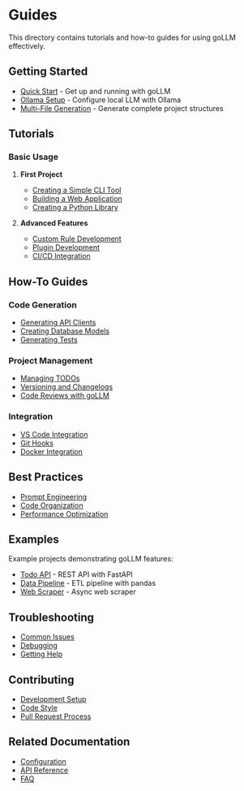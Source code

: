 # Guides

This directory contains tutorials and how-to guides for using goLLM effectively.

## Getting Started

- [Quick Start](./getting_started.md) - Get up and running with goLLM
- [Ollama Setup](./ollama_setup.md) - Configure local LLM with Ollama
- [Multi-File Generation](./multi_file_generation.md) - Generate complete project structures

## Tutorials

### Basic Usage

1. **First Project**
   - [Creating a Simple CLI Tool](./tutorials/cli_tool.md)
   - [Building a Web Application](./tutorials/web_app.md)
   - [Creating a Python Library](./tutorials/python_lib.md)

2. **Advanced Features**
   - [Custom Rule Development](./tutorials/custom_rules.md)
   - [Plugin Development](./tutorials/plugins.md)
   - [CI/CD Integration](./tutorials/ci_cd.md)

## How-To Guides

### Code Generation
- [Generating API Clients](./howto/generate_api_clients.md)
- [Creating Database Models](./howto/database_models.md)
- [Generating Tests](./howto/generate_tests.md)

### Project Management
- [Managing TODOs](./howto/manage_todos.md)
- [Versioning and Changelogs](./howto/versioning.md)
- [Code Reviews with goLLM](./howto/code_reviews.md)

### Integration
- [VS Code Integration](./howto/vscode_integration.md)
- [Git Hooks](./howto/git_hooks.md)
- [Docker Integration](./howto/docker_integration.md)

## Best Practices

- [Prompt Engineering](./best_practices/prompt_engineering.md)
- [Code Organization](./best_practices/code_organization.md)
- [Performance Optimization](./best_practices/performance.md)

## Examples

Example projects demonstrating goLLM features:

- [Todo API](./examples/todo_api/README.md) - REST API with FastAPI
- [Data Pipeline](./examples/data_pipeline/README.md) - ETL pipeline with pandas
- [Web Scraper](./examples/web_scraper/README.md) - Async web scraper

## Troubleshooting

- [Common Issues](./troubleshooting/common_issues.md)
- [Debugging](./troubleshooting/debugging.md)
- [Getting Help](./troubleshooting/getting_help.md)

## Contributing

- [Development Setup](../CONTRIBUTING.md#development-setup)
- [Code Style](../CONTRIBUTING.md#code-style)
- [Pull Request Process](../CONTRIBUTING.md#pull-request-process)

## Related Documentation

- [Configuration](../configuration/README.md)
- [API Reference](../api/README.md)
- [FAQ](../faq.md)

